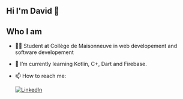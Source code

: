 ## Hi I'm David 👋

## Who I am

- 👨‍🏫  Student at Collège de Maisonneuve in web developement and software developement
- 🌱  I’m currently learning Kotlin, C+, Dart and Firebase.
- 📫  How to reach me: <br />

  [![LinkedIn][linkedin-shield]][linkedin-url]



<!-- Mardown -->
[linkedin-shield]: https://img.shields.io/badge/-LinkedIn-black.svg?style=for-the-badge&logo=linkedin&colorB=555
[linkedin-url]: https://www.linkedin.com/in/david-chiu-
